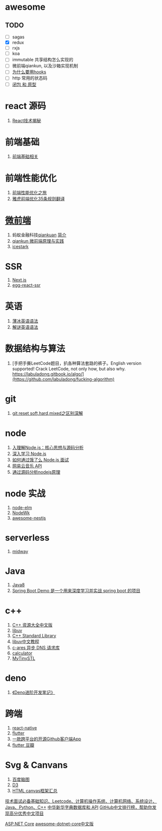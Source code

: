 # awesome


## TODO
- [ ] sagas
- [x] redux
- [ ] rxjs
- [ ] koa
- [ ] immutable 共享结构怎么实现的
- [ ] 微前端qiankun, 以及沙箱实现机制
- [ ] [为什么要用hooks](https://zhuanlan.zhihu.com/p/137183261)
- [ ] http 常用的状态码
- [ ] [闭包 和 原型](https://www.cnblogs.com/wangfupeng1988/p/3977924.html)

# react 源码
 1. [React技术揭秘](https://react.iamkasong.com/)

# 前端基础
 1. [前端基础相关](https://github.com/ljianshu/Blog)
 
# 前端性能优化
  1. [前端性能优化之旅](https://alienzhou.github.io/fe-performance-journey/#%E5%89%8D%E7%AB%AF%E9%9C%80%E8%A6%81%E6%80%A7%E8%83%BD%E4%BC%98%E5%8C%96%E4%B9%88%EF%BC%9F)
  2. [雅虎前端优化35条规则翻译](https://github.com/creeperyang/blog/issues/1)

# [微前端](https://github.com/YangW0223/awesome/issues/11)
  1. 蚂蚁金融科技[qiankuan](https://github.com/umijs/qiankun) [简介](https://qiankun.umijs.org/zh/guide/#%E4%BB%80%E4%B9%88%E6%98%AF%E5%BE%AE%E5%89%8D%E7%AB%AF)
  2. [qiankun 微前端原理与实践](https://zhuanlan.zhihu.com/p/333273402)
  3. [icestark](https://micro-frontends.ice.work/docs/guide)
  
# SSR
  1. [Next.js](https://github.com/vercel/next.js)
  2. [egg-react-ssr](https://github.com/ykfe/egg-react-ssr)
  
 # 英语
  1. [薄冰英语语法](https://github.com/oldwestenglish/grammar)
  2. [解谜英语语法](http://www.yinwang.org/blog-cn/2018/11/23/grammar)

# 数据结构与算法
  1.  [手把手撕LeetCode题目，扒各种算法套路的裤子。English version supported! Crack LeetCode, not only how, but also why. https://labuladong.gitbook.io/algo/](https://github.com/labuladong/fucking-algorithm)

# git
  1. [git reset soft,hard,mixed之区别深解](https://blog.csdn.net/zpf336/article/details/80896020)
  
# node
  1. [入理解Node.js：核心思想与源码分析](https://github.com/yjhjstz/deep-into-node)
  2. [深入学习 Node.js](https://github.com/semlinker/node-deep)
  3. [如何通过饿了么 Node.js 面试](https://github.com/ElemeFE/node-interview/tree/master/sections/zh-cn)
  4. [网易云音乐 API](https://github.com/Binaryify/NeteaseCloudMusicApi)
  5. [通过源码分析nodejs原理](https://github.com/theanarkh/understand-nodejs)
  
# node 实战
  1. [node-elm](https://github.com/bailicangdu/node-elm)
  2. [NodeWk](https://github.com/Wizzercn/NodeWk)
  3. [awesome-nestjs](https://github.com/juliandavidmr/awesome-nestjs)
 
# serverless
  1. [midway](https://github.com/midwayjs/midway)

# Java
  1. [Java8](https://github.com/LingCoder/OnJava8)
  2. [Spring Boot Demo 是一个用来深度学习并实战 spring boot 的项目](https://github.com/xkcoding/spring-boot-demo)

# c++
  1. [C++ 资源大全中文版](https://github.com/jobbole/awesome-cpp-cn)
  2. [libuv](https://github.com/libuv/libuv)
  3. [C++ Standard Library](https://github.com/microsoft/STL)
  4. [libuv中文教程](https://github.com/luohaha/Chinese-uvbook)
  5. [c-ares 异步 DNS 请求库](https://github.com/c-ares/c-ares)
  6. [calculator](https://github.com/microsoft/calculator)
  7. [MyTinySTL](https://github.com/Alinshans/MyTinySTL)
  

# deno
  1. [《Deno进阶开发笔记》](https://github.com/chenshenhai/deno_note)
  
  
 # 跨端
  1. [react-native](https://github.com/facebook/react-native)
  2. [flutter](https://github.com/flutter/flutter)
  3. [一款跨平台的开源Github客户端App](https://github.com/CarGuo/GSYGithubAPP)
  4. [flutter 豆瓣](https://github.com/kaina404/FlutterDouBan)
 
 # Svg & Canvans
  1. [百度脑图](https://github.com/fex-team/kityminder)
  2. [D3](https://github.com/d3/d3)
  3. [HTML canvas框架汇总](https://feizhaojun.com/?p=2149)

  [ 技术面试必备基础知识、Leetcode、计算机操作系统、计算机网络、系统设计、Java、Python、C++](https://github.com/CyC2018/CS-Notes)
  [中华新华字典数据库和 API](https://github.com/pwxcoo/chinese-xinhua)
  [GitHub中文排行榜，帮助你发现高分优秀中文项目](https://github.com/kon9chunkit/GitHub-Chinese-Top-Charts)

  [ASP.NET Core](https://github.com/dotnet/aspnetcore)
  [awesome-dotnet-core中文版](https://github.com/jasonhua95/awesome-dotnet-core)
 

